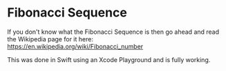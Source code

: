 # Fibonacci Sequence

If you don't know what the Fibonacci Sequence is then go ahead and read the Wikipedia page for it here:
https://en.wikipedia.org/wiki/Fibonacci_number

This was done in  Swift using an Xcode Playground and is fully working.
